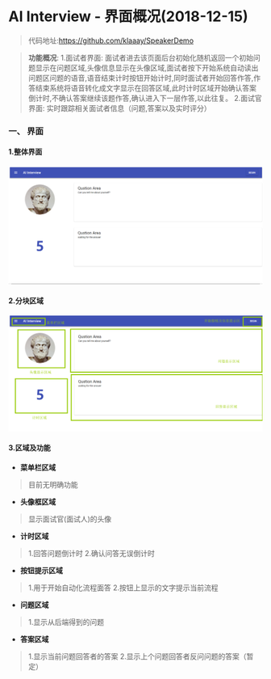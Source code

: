 # AI Interview - 界面概况(2018-12-15)

> 代码地址:https://github.com/klaaay/SpeakerDemo

> **功能概况**:
> 1.面试者界面:
> 面试者进去该页面后台初始化随机返回一个初始问题显示在问题区域,头像信息显示在头像区域,面试者按下开始系统自动读出问题区问题的语音,语音结束计时按钮开始计时,同时面试者开始回答作答,作答结束系统将语音转化成文字显示在回答区域,此时计时区域开始确认答案倒计时,不确认答案继续该题作答,确认进入下一层作答,以此往复。
> 2.面试官界面:
> 实时跟踪相关面试者信息（问题,答案以及实时评分）


###  一、 界面
#### 1.整体界面
![整体界面](./img/界面概况.png)

#### 2.分块区域
![分块区域](./img/区域划分.png)

#### 3.区域及功能
 + **菜单栏区域**
 > 目前无明确功能 

 + **头像框区域**
> 显示面试官(面试人)的头像

+ **计时区域**
> 1.回答问题倒计时
> 2.确认问答无误倒计时

+ **按钮提示区域**
> 1.用于开始自动化流程面答
> 2.按钮上显示的文字提示当前流程

+ **问题区域**
> 1.显示从后端得到的问题

+ **答案区域**
> 1.显示当前问题回答者的答案
> 2.显示上个问题回答者反问问题的答案（暂定）
